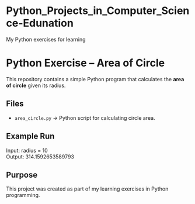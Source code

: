 # Python_Projects_in_Computer_Science-Edunation
My Python exercises for learning


# Python Exercise – Area of Circle

This repository contains a simple Python program that calculates the **area of circle** given its radius.  

## Files
- `area_circle.py` → Python script for calculating circle area.

## Example Run
Input: radius = 10  
Output: 314.1592653589793  

## Purpose
This project was created as part of my learning exercises in Python programming.

